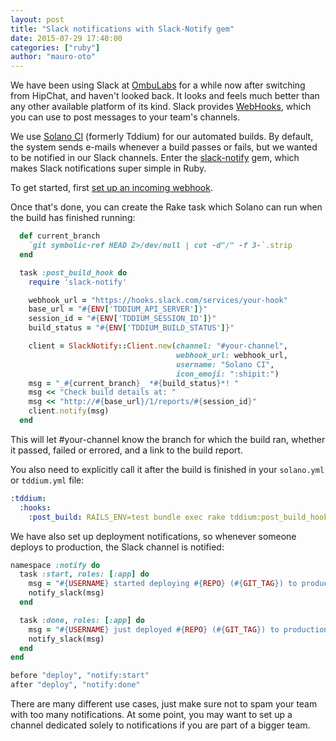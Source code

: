 ```yaml
---
layout: post
title: "Slack notifications with Slack-Notify gem"
date: 2015-07-29 17:40:00
categories: ["ruby"]
author: "mauro-oto"
---
```


We have been using Slack at [OmbuLabs](http://www.ombulabs.com) for a while now
after switching from HipChat, and haven't looked back. It looks and feels much
better than any other available platform of its kind. Slack provides
[WebHooks](https://api.slack.com/incoming-webhooks), which you can use to post
messages to your team's channels.

<!--more-->

We use [Solano CI](https://www.solanolabs.com) (formerly Tddium) for our
automated builds. By default, the system sends e-mails whenever a build passes
or fails, but we wanted to be notified in our Slack channels. Enter the
[slack-notify](https://github.com/sosedoff/slack-notify) gem, which makes
Slack notifications super simple in Ruby.

To get started, first
[set up an incoming webhook](https://my.slack.com/services/new/incoming-webhook).

Once that's done, you can create the Rake task which Solano can run when
the build has finished running:

```ruby
  def current_branch
    `git symbolic-ref HEAD 2>/dev/null | cut -d"/" -f 3-`.strip
  end

  task :post_build_hook do
    require 'slack-notify'

    webhook_url = "https://hooks.slack.com/services/your-hook"
    base_url = "#{ENV['TDDIUM_API_SERVER']}"
    session_id = "#{ENV['TDDIUM_SESSION_ID']}"
    build_status = "#{ENV['TDDIUM_BUILD_STATUS']}"

    client = SlackNotify::Client.new(channel: "#your-channel",
                                     webhook_url: webhook_url,
                                     username: "Solano CI",
                                     icon_emoji: ":shipit:")
    msg = "_#{current_branch}_ *#{build_status}*! "
    msg << "Check build details at: "
    msg << "http://#{base_url}/1/reports/#{session_id}"
    client.notify(msg)
  end
```

This will let #your-channel know the branch for which the build ran, whether it passed,
failed or errored, and a link to the build report.

You also need to explicitly call it after the build is finished in your
`solano.yml` or `tddium.yml` file:

```yaml
:tddium:
  :hooks:
    :post_build: RAILS_ENV=test bundle exec rake tddium:post_build_hook
```

We have also set up deployment notifications, so whenever someone deploys to
production, the Slack channel is notified:

```ruby
namespace :notify do
  task :start, roles: [:app] do
    msg = "#{USERNAME} started deploying #{REPO} (#{GIT_TAG}) to production"
    notify_slack(msg)
  end

  task :done, roles: [:app] do
    msg = "#{USERNAME} just deployed #{REPO} (#{GIT_TAG}) to production"
    notify_slack(msg)
  end
end

before "deploy", "notify:start"
after "deploy", "notify:done"
```

There are many different use cases, just make sure not to spam your team with
too many notifications. At some point, you may want to set up a
channel dedicated solely to notifications if you are part of a bigger team.
